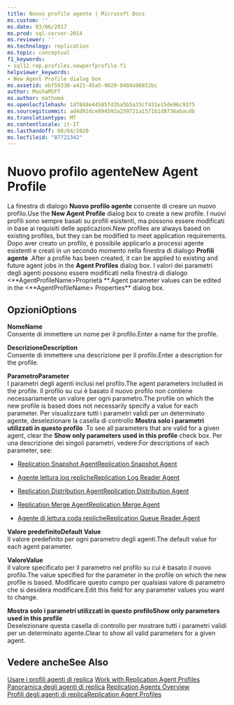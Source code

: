 ```yaml
---
title: Nuovo profilo agente | Microsoft Docs
ms.custom: ''
ms.date: 03/06/2017
ms.prod: sql-server-2014
ms.reviewer: ''
ms.technology: replication
ms.topic: conceptual
f1_keywords:
- sql12.rep.profiles.newperfprofile.f1
helpviewer_keywords:
- New Agent Profile dialog box
ms.assetid: ebf59330-a421-45a5-9020-0484a96852bc
author: MashaMSFT
ms.author: mathoma
ms.openlocfilehash: 1d7848e44585fd35a5b5a33cf431e15de96c9375
ms.sourcegitcommit: ad4d92dce894592a259721a1571b1d8736abacdb
ms.translationtype: MT
ms.contentlocale: it-IT
ms.lasthandoff: 08/04/2020
ms.locfileid: "87721342"
---
```

# <a name="new-agent-profile"></a><span data-ttu-id="e904f-102">Nuovo profilo agente</span><span class="sxs-lookup"><span data-stu-id="e904f-102">New Agent Profile</span></span>
  <span data-ttu-id="e904f-103">La finestra di dialogo **Nuovo profilo agente** consente di creare un nuovo profilo.</span><span class="sxs-lookup"><span data-stu-id="e904f-103">Use the **New Agent Profile** dialog box to create a new profile.</span></span> <span data-ttu-id="e904f-104">I nuovi profili sono sempre basati su profili esistenti, ma possono essere modificati in base ai requisiti delle applicazioni.</span><span class="sxs-lookup"><span data-stu-id="e904f-104">New profiles are always based on existing profiles, but they can be modified to meet application requirements.</span></span> <span data-ttu-id="e904f-105">Dopo aver creato un profilo, è possibile applicarlo a processi agente esistenti e creati in un secondo momento nella finestra di dialogo **Profili agente** .</span><span class="sxs-lookup"><span data-stu-id="e904f-105">After a profile has been created, it can be applied to existing and future agent jobs in the **Agent Profiles** dialog box.</span></span> <span data-ttu-id="e904f-106">I valori dei parametri degli agenti possono essere modificati nella finestra di dialogo \<**AgentProfileName>Proprietà \*\*.</span><span class="sxs-lookup"><span data-stu-id="e904f-106">Agent parameter values can be edited in the \<**AgentProfileName> Properties\*\* dialog box.</span></span>  
  
## <a name="options"></a><span data-ttu-id="e904f-107">Opzioni</span><span class="sxs-lookup"><span data-stu-id="e904f-107">Options</span></span>  
 <span data-ttu-id="e904f-108">**Nome**</span><span class="sxs-lookup"><span data-stu-id="e904f-108">**Name**</span></span>  
 <span data-ttu-id="e904f-109">Consente di immettere un nome per il profilo.</span><span class="sxs-lookup"><span data-stu-id="e904f-109">Enter a name for the profile.</span></span>  
  
 <span data-ttu-id="e904f-110">**Descrizione**</span><span class="sxs-lookup"><span data-stu-id="e904f-110">**Description**</span></span>  
 <span data-ttu-id="e904f-111">Consente di immettere una descrizione per il profilo.</span><span class="sxs-lookup"><span data-stu-id="e904f-111">Enter a description for the profile.</span></span>  
  
 <span data-ttu-id="e904f-112">**Parametro**</span><span class="sxs-lookup"><span data-stu-id="e904f-112">**Parameter**</span></span>  
 <span data-ttu-id="e904f-113">I parametri degli agenti inclusi nel profilo.</span><span class="sxs-lookup"><span data-stu-id="e904f-113">The agent parameters included in the profile.</span></span> <span data-ttu-id="e904f-114">Il profilo su cui è basato il nuovo profilo non contiene necessariamente un valore per ogni parametro.</span><span class="sxs-lookup"><span data-stu-id="e904f-114">The profile on which the new profile is based does not necessarily specify a value for each parameter.</span></span> <span data-ttu-id="e904f-115">Per visualizzare tutti i parametri validi per un determinato agente, deselezionare la casella di controllo **Mostra solo i parametri utilizzati in questo profilo** .</span><span class="sxs-lookup"><span data-stu-id="e904f-115">To see all parameters that are valid for a given agent, clear the **Show only parameters used in this profile** check box.</span></span> <span data-ttu-id="e904f-116">Per una descrizione dei singoli parametri, vedere:</span><span class="sxs-lookup"><span data-stu-id="e904f-116">For descriptions of each parameter, see:</span></span>  
  
-   [<span data-ttu-id="e904f-117">Replication Snapshot Agent</span><span class="sxs-lookup"><span data-stu-id="e904f-117">Replication Snapshot Agent</span></span>](agents/replication-snapshot-agent.md)  
  
-   [<span data-ttu-id="e904f-118">Agente lettura log repliche</span><span class="sxs-lookup"><span data-stu-id="e904f-118">Replication Log Reader Agent</span></span>](agents/replication-log-reader-agent.md)  
  
-   [<span data-ttu-id="e904f-119">Replication Distribution Agent</span><span class="sxs-lookup"><span data-stu-id="e904f-119">Replication Distribution Agent</span></span>](agents/replication-distribution-agent.md)  
  
-   [<span data-ttu-id="e904f-120">Replication Merge Agent</span><span class="sxs-lookup"><span data-stu-id="e904f-120">Replication Merge Agent</span></span>](agents/replication-merge-agent.md)  
  
-   [<span data-ttu-id="e904f-121">Agente di lettura coda repliche</span><span class="sxs-lookup"><span data-stu-id="e904f-121">Replication Queue Reader Agent</span></span>](agents/replication-queue-reader-agent.md)  
  
 <span data-ttu-id="e904f-122">**Valore predefinito**</span><span class="sxs-lookup"><span data-stu-id="e904f-122">**Default Value**</span></span>  
 <span data-ttu-id="e904f-123">Il valore predefinito per ogni parametro degli agenti.</span><span class="sxs-lookup"><span data-stu-id="e904f-123">The default value for each agent parameter.</span></span>  
  
 <span data-ttu-id="e904f-124">**Valore**</span><span class="sxs-lookup"><span data-stu-id="e904f-124">**Value**</span></span>  
 <span data-ttu-id="e904f-125">Il valore specificato per il parametro nel profilo su cui è basato il nuovo profilo.</span><span class="sxs-lookup"><span data-stu-id="e904f-125">The value specified for the parameter in the profile on which the new profile is based.</span></span> <span data-ttu-id="e904f-126">Modificare questo campo per qualsiasi valore di parametro che si desidera modificare.</span><span class="sxs-lookup"><span data-stu-id="e904f-126">Edit this field for any parameter values you want to change.</span></span>  
  
 <span data-ttu-id="e904f-127">**Mostra solo i parametri utilizzati in questo profilo**</span><span class="sxs-lookup"><span data-stu-id="e904f-127">**Show only parameters used in this profile**</span></span>  
 <span data-ttu-id="e904f-128">Deselezionare questa casella di controllo per mostrare tutti i parametri validi per un determinato agente.</span><span class="sxs-lookup"><span data-stu-id="e904f-128">Clear to show all valid parameters for a given agent.</span></span>  
  
## <a name="see-also"></a><span data-ttu-id="e904f-129">Vedere anche</span><span class="sxs-lookup"><span data-stu-id="e904f-129">See Also</span></span>  
 <span data-ttu-id="e904f-130">[Usare i profili agenti di replica](agents/work-with-replication-agent-profiles.md) </span><span class="sxs-lookup"><span data-stu-id="e904f-130">[Work with Replication Agent Profiles](agents/work-with-replication-agent-profiles.md) </span></span>  
 <span data-ttu-id="e904f-131">[Panoramica degli agenti di replica](agents/replication-agents-overview.md) </span><span class="sxs-lookup"><span data-stu-id="e904f-131">[Replication Agents Overview](agents/replication-agents-overview.md) </span></span>  
 [<span data-ttu-id="e904f-132">Profili degli agenti di replica</span><span class="sxs-lookup"><span data-stu-id="e904f-132">Replication Agent Profiles</span></span>](agents/replication-agent-profiles.md)  
  
  
